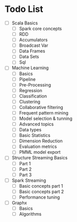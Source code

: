 # Todo List
- [ ] Scala Basics
  - [ ] Spark core concepts
  - [ ] RDD
  - [ ] Accumulators
  - [ ] Broadcast Var
  - [ ] Data Frames
  - [ ] Data Sets
  - [ ] Sql
- [ ] Machine Learning
  - [ ] Basics
  - [ ] Pipeline
  - [ ] Pre-Processing
  - [ ] Regression
  - [ ] Classification
  - [ ] Clustering
  - [ ] Collaborative filtering
  - [ ] Frequent pattern mining
  - [ ] Model selection & tunning
  - [ ] Advanced topics
  - [ ] Data types
  - [ ] Basic Statistics
  - [ ] Dimension Reduction
  - [ ] Evaluation metrics
  - [ ] PMML model export
- [ ] Structure Streaming Basics
  - [ ] Part 1
  - [ ] Part 2
  - [ ] Part 3
- [ ] Spark Streaming
  - [ ] Basic concepts part 1
  - [ ] Basic concepts part 2
  - [ ] Performance tuning
- [ ] Graphx
  - [ ] Basics
  - [ ] Algorithms